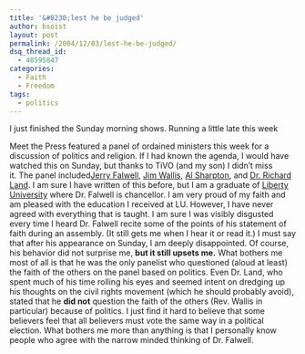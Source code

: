 ```yaml
---
title: '&#8230;lest he be judged'
author: bsoist
layout: post
permalink: /2004/12/03/lest-he-be-judged/
dsq_thread_id:
  - 48595847
categories:
  - Faith
  - Freedom
tags:
  - politics
---
```

I just finished the Sunday morning shows. Running a little late this week <i class="fa fa-smile-o"></i>

Meet the Press featured a panel of ordained ministers this week for a discussion of politics and religion. If I had known the agenda, I would have watched this on Sunday, but thanks to TiVO (and my son) I didn&#8217;t miss it. The panel included[Jerry Falwell][1], [Jim Wallis][2], [Al Sharpton][3], and [Dr. Richard Land][4]. I am sure I have written of this before, but I am a graduate of [Liberty University][5] where Dr. Falwell is chancellor. I am very proud of my faith and am pleased with the education I received at LU. However, I have never agreed with everything that is taught. I am sure I was visibly disgusted every time I heard Dr. Falwell recite some of the points of his statement of faith during an assembly. (It still gets me when I hear it or read it.) I must say that after his appearance on Sunday, I am deeply disappointed. Of course, his behavior did not surprise me, **but it still upsets me.** What bothers me most of all is that he was the only panelist who questioned (aloud at least) the faith of the others on the panel based on politics. Even Dr. Land, who spent much of his time rolling his eyes and seemed intent on dredging up his thoughts on the civil rights movement (which he should probably avoid), stated that he **did not** question the faith of the others (Rev. Wallis in particular) because of politics. I just find it hard to believe that some believers feel that all believers must vote the same way in a political election. What bothers me more than anything is that I personally know people who agree with the narrow minded thinking of Dr. Falwell.

 [1]: http://www.falwell.com/
 [2]: http://www.sojo.net/
 [3]: http://google.com/search?q=al+sharpton
 [4]: http://google.com/search?q=dr+richard+land
 [5]: http://liberty.edu/
